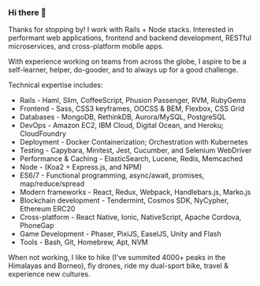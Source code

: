 ### Hi there 👋

Thanks for stopping by! I work with Rails + Node stacks. Interested in performant web applications, frontend and backend development, RESTful microservices, and cross-platform mobile apps.

With experience working on teams from across the globe, I aspire to be a self-learner, helper, do-gooder, and to always up for a good challenge.

Technical expertise includes:
* Rails - Haml, Slim, CoffeeScript, Phusion Passenger, RVM, RubyGems
* Frontend - Sass, CSS3 keyframes, OOCSS & BEM, Flexbox, CSS Grid
* Databases - MongoDB, RethinkDB, Aurora/MySQL, PostgreSQL
* DevOps - Amazon EC2, IBM Cloud, Digital Ocean, and Heroku; CloudFoundry 
* Deployment - Docker Containerization; Orchestration with Kubernetes 
* Testing - Capybara, Minitest, Jest, Cucumber, and Selenium WebDriver
* Performance & Caching - ElasticSearch, Lucene, Redis, Memcached
* Node - (Koa2 + Express.js, and NPM)
* ES6/7 - Functional programming, async/await, promises, map/reduce/spread
* Modern frameworks - React, Redux, Webpack, Handlebars.js, Marko.js
* Blockchain development - Tendermint, Cosmos SDK, NyCypher, Ethereum ERC20
* Cross-platform - React Native, Ionic, NativeScript, Apache Cordova, PhoneGap
* Game Development - Phaser, PixiJS, EaselJS, Unity and Flash
 * Tools - Bash, Git, Homebrew, Apt, NVM

When not working, I like to hike (I've summited 4000+ peaks in the Himalayas and Borneo), fly drones, ride my dual-sport bike, travel & experience new cultures.


<!--
**QasimQureshi/QasimQureshi** is a ✨ _special_ ✨ repository because its `README.md` (this file) appears on your GitHub profile.

Here are some ideas to get you started:

- 🔭 I’m currently working on ...
- 🌱 I’m currently learning ...
- 👯 I’m looking to collaborate on ...
- 🤔 I’m looking for help with ...
- 💬 Ask me about ...
- 📫 How to reach me: ...
- 😄 Pronouns: ...
- ⚡ Fun fact: ...
-->
